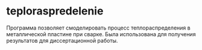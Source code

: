 # teploraspredelenie
Программа позволяет смоделировать процесс теплораспределения в металлической пластине при сварке.
Была использована для получения результатов для диссертационной работы.

